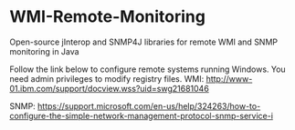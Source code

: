 # WMI-Remote-Monitoring
Open-source jInterop and SNMP4J libraries for remote WMI and SNMP monitoring in Java

Follow the link below to configure remote systems running Windows. You need admin privileges to modify registry files.
WMI: http://www-01.ibm.com/support/docview.wss?uid=swg21681046

SNMP: https://support.microsoft.com/en-us/help/324263/how-to-configure-the-simple-network-management-protocol-snmp-service-i
